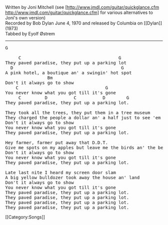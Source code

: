 Written by Joni Mitchell (see
[http://www.jmdl.com/guitar/quickglance.cfm http://www.jmdl.com/guitar/quickglance.cfm] for various
alternatives to Joni's own version)<br>
Recorded by Bob Dylan June 4, 1970 and released by Columbia on
[[Dylan]] (1973)<br>
Tabbed by Eyolf Østrem

----
<pre class="verse">
G

     C                                     G
They paved paradise, they put up a parking lot
  D                                         G
A pink hotel, a boutique an' a swingin' hot spot
                Bm
Don't it always go to show
    C                                 G
You never know what you got till it's gone
     C         D          C          D        G
They paved paradise, they put up a parking lot.

They took all the trees, they put them in a tree museum
They charged the people a dollar an' a half just to see 'em
Don't it always go to show
You never know what you got till it's gone
They paved paradise, they put up a parking lot.

Hey farmer, farmer put away that D.D.T.
Give me spots on my apples but leave me the birds an' the bees, please
Don't it always go to show
You never know what you got till it's gone
They paved paradise, they put up a parking lot.

Late last nite I heard my screen door slam
A big yellow bulldozer took away the house an' land
Don't it always go to show
You never know what you got till it's gone
They paved paradise, they put up a parking lot.
They paved paradise, they put up a parking lot.
They paved paradise, they put up a parking lot.
They paved paradise, they put up a parking lot.
</pre>

[[Category:Songs]]